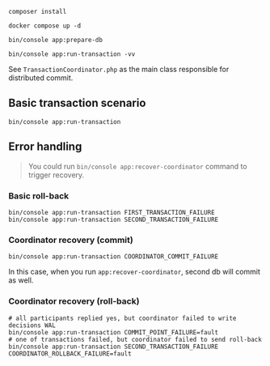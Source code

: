 
```shell
composer install
```

```shell
docker compose up -d
```

```shell
bin/console app:prepare-db
```

```shell
bin/console app:run-transaction -vv 
```

See `TransactionCoordinator.php` as the main class responsible for distributed commit.

## Basic transaction scenario

```shell
bin/console app:run-transaction
```

## Error handling

> You could run `bin/console app:recover-coordinator` command to trigger recovery. 

### Basic roll-back

```shell
bin/console app:run-transaction FIRST_TRANSACTION_FAILURE
bin/console app:run-transaction SECOND_TRANSACTION_FAILURE
```

### Coordinator recovery (commit)

```shell
bin/console app:run-transaction COORDINATOR_COMMIT_FAILURE
```

In this case, when you run `app:recover-coordinator`, second db will commit as well.

### Coordinator recovery (roll-back)

```shell
# all participants replied yes, but coordinator failed to write decisions WAL
bin/console app:run-transaction COMMIT_POINT_FAILURE=fault
# one of transactions failed, but coordinator failed to send roll-back
bin/console app:run-transaction SECOND_TRANSACTION_FAILURE COORDINATOR_ROLLBACK_FAILURE=fault 
```

